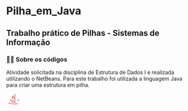 # Pilha_em_Java


## Trabalho prático de Pilhas - Sistemas de Informação 

### 👨‍💻 Sobre os códigos

Atividade solicitada na disciplina de Estrutura de Dados I e realizada utilizando o NetBeans.
Para este trabalho foi utilizada a linguagem Java para criar uma estrutura em pilha.


 <img align="center" alt="Rafa-J" height="30" width="40" src="https://raw.githubusercontent.com/devicons/devicon/master/icons/java/java-plain.svg">

